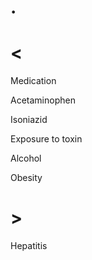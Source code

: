 # .

# <

Medication

Acetaminophen

Isoniazid

Exposure to toxin

Alcohol

Obesity

# >

Hepatitis
